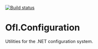 [![Build status](https://ci.appveyor.com/api/projects/status/ckeixwpttcavmgtb?svg=true)](https://ci.appveyor.com/project/OneFrameLink/ofl-configuration)

# Ofl.Configuration
Utilities for the .NET configuration system.